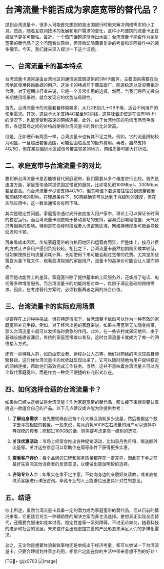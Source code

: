 # 台湾流量卡能否成为家庭宽带的替代品？

提到台湾流量卡，很多人可能首先想到的是出国旅行时用来解决网络需求的小工具。然而，随着互联网技术的发展和用户需求的变化，这种小巧便携的流量卡正在被赋予更多可能性。最近，一个热门话题逐渐浮出水面：台湾流量卡能否作为家庭宽带的替代品？这个问题看似简单，但背后却隐藏着复杂的考量和实际操作中的诸多细节。今天，我们就来深入探讨一下这个话题。

## 一、台湾流量卡的基本特点

台湾流量卡通常是由台湾地区的通信运营商提供的SIM卡服务，主要面向需要在台湾地区使用移动数据的用户。这类卡的特点在于覆盖面广、网速稳定以及资费相对合理。对于短期出行者来说，它是一个非常实用的选择。然而，当我们将目光投向长期使用场景时，就会发现它的优势与局限性。

首先，台湾流量卡的流量套餐种类繁多，从几GB到几十GB不等，适合不同用户的使用需求。其次，这些卡大多支持4G甚至5G网络，这意味着即使是在没有Wi-Fi的情况下，也能享受到高速的网络连接。此外，由于台湾地区的电信市场竞争激烈，各运营商之间的价格战使得台湾流量卡的性价比非常高。

但是，正如硬币有两面一样，台湾流量卡也有其不足之处。例如，它的流量限制较为明显，一旦超出套餐范围，可能会面临高昂的额外费用。再者，虽然支持4G/5G，但在某些偏远地区或信号覆盖较差的地方，网络质量可能大打折扣。

## 二、家庭宽带与台湾流量卡的对比

要判断台湾流量卡是否能够替代家庭宽带，我们需要从多个维度进行比较。首先是速度方面，家庭宽带通常提供固定带宽的服务，比如常见的100Mbps、200Mbps甚至更高。而台湾流量卡尽管支持4G/5G，但其峰值下载速度往往受到流量套餐和网络环境的影响。在理想条件下，5G网络确实可以达到千兆级别的速度，但在实际应用中，这一数值通常会有所下降。

其次是稳定性问题。家庭宽带通过光纤直接接入用户家中，理论上可以保证长时间的稳定运行。而台湾流量卡则依赖于移动基站的支持，容易受到地理位置、天气状况等因素的影响。特别是在高峰时段或者人流密集区域，网络拥堵现象可能会导致延迟和卡顿。

再来看成本因素。传统家庭宽带的价格因地区和运营商而异，但整体上，按月计费的方式让许多用户感到负担较轻。相比之下，台湾流量卡虽然初期购买成本较低，但如果按照日均流量消耗计算，长期使用下来可能会超过宽带的花费。尤其是那些需要大量下载文件、观看高清视频的家庭用户，流量卡的高单价可能会让人望而却步。

最后是功能性上的差异。家庭宽带除了提供基本的上网服务外，还集成了电话、电视等多种增值服务。而台湾流量卡的功能则相对单一，仅限于满足基础的网络需求。因此，在考虑替代方案时，必须权衡两者之间的综合价值。

## 三、台湾流量卡的实际应用场景

尽管存在上述种种挑战，但在特定情况下，台湾流量卡依然可以作为一种有效的家庭宽带补充手段。例如，对于经常出差的家庭来说，如果主用宽带无法随身携带，那么台湾流量卡就可以发挥临时救急的作用。此外，在一些农村或郊区地带，由于基础设施建设滞后，传统的家庭宽带难以普及，这时台湾流量卡就成为了唯一的网络接入方式。

还有一些特殊人群，如自由职业者、远程办公人员等，他们对网络的需求较高且频繁移动，这时候台湾流量卡的优势就显现出来了。它可以随时随地为用户提供稳定的网络连接，帮助他们高效完成工作任务。当然，这并不意味着台湾流量卡可以完全取代家庭宽带，而是作为一种灵活便捷的补充形式存在。

## 四、如何选择合适的台湾流量卡？

如果你已经决定尝试将台湾流量卡作为家庭宽带的替代品，那么接下来就需要认真挑选一款适合自己的产品。以下几点建议或许能为你提供参考：

1. **了解自身需求**：首先要明确自己每个月大概会消耗多少流量，然后根据这个数字去寻找相应的套餐。一般来说，每月消耗50GB左右流量的用户可以选择中等规模的套餐；而超过100GB的话，则需要考虑更高一级别的选项。

2. **关注优惠活动**：市场上经常会推出各种促销活动，比如首月免月租、赠送额外流量等。关注这些信息可以帮助你在同等条件下获得更多实惠。

3. **查看客户评价**：每个品牌的口碑和服务质量都存在一定差异，因此在下单之前最好先查阅其他消费者的反馈意见，以便做出更加明智的选择。

4. **咨询专业人士**：如果实在拿不定主意，不妨向身边的亲朋好友请教，或者直接联系客服进行详细咨询。毕竟专业的人士能够给出更具针对性的意见。

## 五、结语

综上所述，虽然台湾流量卡具备一定的潜力成为家庭宽带的替代品，但从目前的情况来看，它更适合充当一种辅助性的解决方案而非主流选择。要想真正实现全面替代，还需要克服诸如成本过高、稳定性差等一系列障碍。不过无论如何，随着科技的进步和社会的发展，未来或许会出现更加完善的产品形态来满足人们的多样化需求。

总之，无论你是想要体验新鲜事物还是单纯出于经济考量，都可以尝试一下台湾流量卡。只要合理规划并善加利用，相信它定能在你的生活中带来意想不到的好处！

[TG💪+ @jx0703 ![Image](https://github.com/user-attachments/assets/dbca1d08-cadb-493c-b0ec-ad6f7a83f270)]